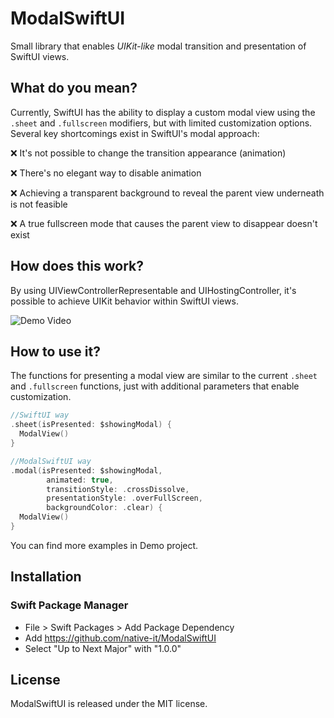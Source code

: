 # ModalSwiftUI

Small library that enables _UIKit-like_ modal transition and presentation of SwiftUI views.


## What do you mean?

Currently, SwiftUI has the ability to display a custom modal view using the `.sheet` and `.fullscreen` modifiers, but with limited customization options. Several key shortcomings exist in SwiftUI's modal approach:

❌ It's not possible to change the transition appearance (animation)

❌ There's no elegant way to disable animation

❌ Achieving a transparent background to reveal the parent view underneath is not feasible

❌ A true fullscreen mode that causes the parent view to disappear doesn't exist

## How does this work?

By using UIViewControllerRepresentable and UIHostingController, it's possible to achieve UIKit behavior within SwiftUI views. 

![Demo Video](https://github.com/native-it/ModalSwiftUI/blob/main/demo.gif)

## How to use it?

The functions for presenting a modal view are similar to the current `.sheet` and `.fullscreen` functions, just with additional parameters that enable customization.

```swift
//SwiftUI way
.sheet(isPresented: $showingModal) {
  ModalView()
}

//ModalSwiftUI way
.modal(isPresented: $showingModal,
        animated: true,
        transitionStyle: .crossDissolve,
        presentationStyle: .overFullScreen,
        backgroundColor: .clear) {
  ModalView()
}
```

You can find more examples in Demo project.

## Installation

### Swift Package Manager

- File > Swift Packages > Add Package Dependency
- Add https://github.com/native-it/ModalSwiftUI
- Select "Up to Next Major" with "1.0.0"

## License
ModalSwiftUI is released under the MIT license.






